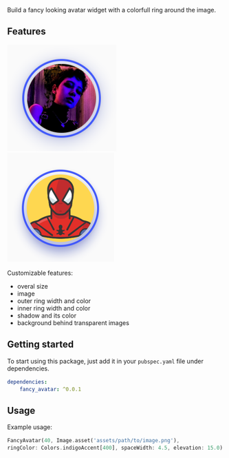 <!-- 
This README describes the package. If you publish this package to pub.dev,
this README's contents appear on the landing page for your package.

For information about how to write a good package README, see the guide for
[writing package pages](https://dart.dev/guides/libraries/writing-package-pages). 

For general information about developing packages, see the Dart guide for
[creating packages](https://dart.dev/guides/libraries/create-library-packages)
and the Flutter guide for
[developing packages and plugins](https://flutter.dev/developing-packages). 
-->

Build a fancy looking avatar widget with a colorfull ring around the image.

## Features

![example usage](./assets/example2.png)
![example usage](./assets/example1.png)

Customizable features:
- overal size
- image
- outer ring width and color
- inner ring width and color
- shadow and its color
- background behind transparent images

## Getting started

To start using this package, just add it in your `pubspec.yaml` file under dependencies.
```yaml
dependencies:
    fancy_avatar: ^0.0.1
```

## Usage

Example usage:

```dart
FancyAvatar(40, Image.asset('assets/path/to/image.png'),
ringColor: Colors.indigoAccent[400], spaceWidth: 4.5, elevation: 15.0)
```
